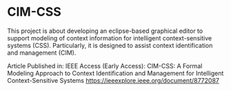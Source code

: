 # CIM-CSS
This project is about developing an eclipse-based graphical editor to support modeling of context information for intelligent context-sensitive systems (CSS). Particularly, it is designed to assist context identification and management (CIM).

Article Published in: IEEE Access (Early Access):
CIM-CSS: A Formal Modeling Approach to Context Identification and Management for Intelligent Context-Sensitive Systems 
https://ieeexplore.ieee.org/document/8772087
